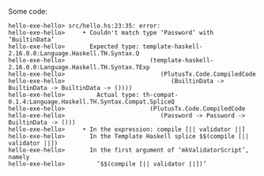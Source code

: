 Some code:

    hello-exe-hello> src/hello.hs:23:35: error:
    hello-exe-hello>     • Couldn't match type ‘Password’ with ‘BuiltinData’
    hello-exe-hello>       Expected type: template-haskell-2.16.0.0:Language.Haskell.TH.Syntax.Q
    hello-exe-hello>                        (template-haskell-2.16.0.0:Language.Haskell.TH.Syntax.TExp
    hello-exe-hello>                           (PlutusTx.Code.CompiledCode
    hello-exe-hello>                              (BuiltinData -> BuiltinData -> BuiltinData -> ())))
    hello-exe-hello>         Actual type: th-compat-0.1.4:Language.Haskell.TH.Syntax.Compat.SpliceQ
    hello-exe-hello>                        (PlutusTx.Code.CompiledCode
    hello-exe-hello>                           (Password -> Password -> BuiltinData -> ()))
    hello-exe-hello>     • In the expression: compile [|| validator ||]
    hello-exe-hello>       In the Template Haskell splice $$(compile [|| validator ||])
    hello-exe-hello>       In the first argument of ‘mkValidatorScript’, namely
    hello-exe-hello>         ‘$$(compile [|| validator ||])’
